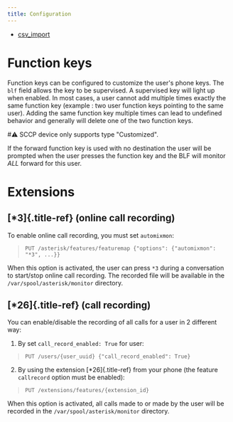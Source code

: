 ```yaml
---
title: Configuration
---
```


- [csv_import](/uc-doc/administration/users/csv_import)

Function keys
=============

Function keys can be configured to customize the user's phone keys. The
`blf` field allows the key to be supervised. A supervised key will light
up when enabled. In most cases, a user cannot add multiple times exactly
the same function key (example : two user function keys pointing to the
same user). Adding the same function key multiple times can lead to
undefined behavior and generally will delete one of the two function
keys.

#:warning: SCCP device only supports type "Customized".

If the forward function key is used with no destination the user will be
prompted when the user presses the function key and the BLF will monitor
*ALL* forward for this user.

Extensions
==========

[*3]{.title-ref} (online call recording)
-----------------------------------------

To enable online call recording, you must set `automixmon`:

> `PUT /asterisk/features/featuremap {"options": {"automixmon": "*3", ...}}`

When this option is activated, the user can press `*3` during a
conversation to start/stop online call recording. The recorded file will
be available in the `/var/spool/asterisk/monitor` directory.

[*26]{.title-ref} (call recording)
-----------------------------------

You can enable/disable the recording of all calls for a user in 2
different way:

1.  By set `call_record_enabled: True` for user:

> `PUT /users/{user_uuid} {"call_record_enabled": True}`

2.  By using the extension [*26]{.title-ref} from your phone (the
    feature `callrecord` option must be enabled):

> `PUT /extensions/features/{extension_id}`

When this option is activated, all calls made to or made by the user
will be recorded in the `/var/spool/asterisk/monitor` directory.
